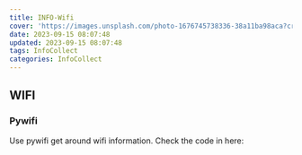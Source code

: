 ```yaml
---
title: INFO-Wifi
cover: 'https://images.unsplash.com/photo-1676745738336-38a11ba98aca?crop=entropy&cs=tinysrgb&fit=max&fm=jpg&ixid=MnwxfDB8MXxyYW5kb218MHx8fHx8fHx8MTY5NDczNjUzMg&ixlib=rb-4.0.3&q=80&w=1080'
date: 2023-09-15 08:07:48
updated: 2023-09-15 08:07:48
tags: InfoCollect
categories: InfoCollect
---
```


## WIFI

### Pywifi
Use pywifi get around wifi information.
Check the code in here:
